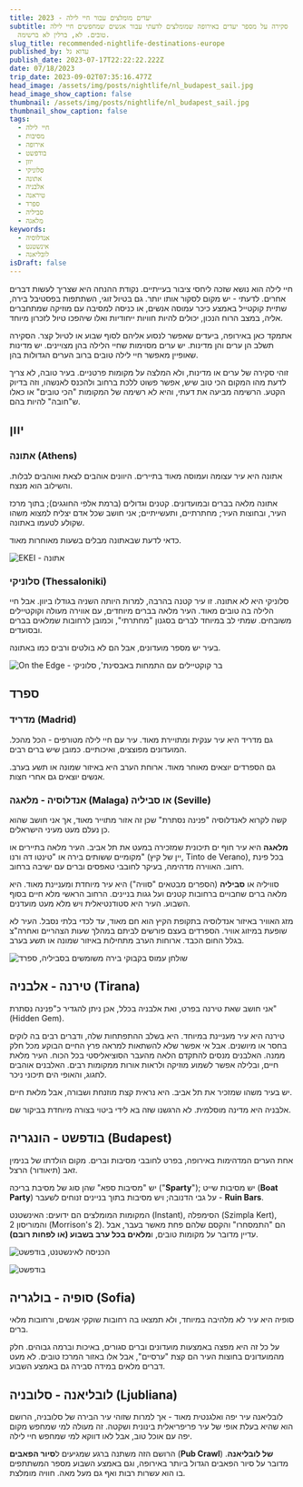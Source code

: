 ```yaml
---
title: יעדים מומלצים עבור חיי לילה - 2023
subtitle: סקירה על מספר יעדים באירופה שמומלצים לדעתי עבור אנשים שמחפשים חיי לילה
  טובים. לא, ברלין לא ברשימה.
slug_title: recommended-nightlife-destinations-europe
published_by: עדוא גל
publish_date: 2023-07-17T22:22:22.222Z
date: 07/18/2023
trip_date: 2023-09-02T07:35:16.477Z
head_image: /assets/img/posts/nightlife/nl_budapest_sail.jpg
head_image_show_caption: false
thumbnail: /assets/img/posts/nightlife/nl_budapest_sail.jpg
thumbnail_show_caption: false
tags:
  - חיי לילה
  - מסיבות
  - אירופה
  - בודפשט
  - יוון
  - סלוניקי
  - אתונה
  - אלבניה
  - טיראנה
  - ספרד
  - סביליה
  - מלאגה
keywords:
  - אנדלוסיה
  - אינשטנט
  - לובליאנה
isDraft: false
---
```

חיי לילה הוא נושא שזכה ליחסי ציבור בעייתיים. נקודת ההנחה היא שצריך לעשות דברים אחרים. לדעתי - יש מקום לסקור אותו יותר. גם בטיול זוגי, השתתפות בפסטיבל בירה, שתיית קוקטייל באמצע כיכר עמוסה אנשים, או כניסה למסיבה עם מוזיקה שמתחברים אליה, במצב הרוח הנכון, יכולים להיות חוויות ייחודיות ואלו שיהפכו טיול לזכרון מיוחד.

אתמקד כאן באירופה, ביעדים שאפשר לנסוע אליהם לסוף שבוע או לטיול קצר. הסקירה תשלב הן ערים והן מדינות. יש ערים מסוימות שחיי הלילה בהן מצויינים. יש מדינות שאופיין מאפשר חיי לילה טובים ברוב הערים הגדולות בהן.

זוהי סקירה של ערים או מדינות, ולא המלצה על מקומות פרטניים. בעיר טובה, לא צריך לדעת מהו המקום הכי טוב שיש, אפשר פשוט ללכת ברחוב ולהכנס לאנשהו, וזה בדיוק הקטע. הרשימה מביעה את דעתי, והיא לא רשימה של המקומות "הכי טובים" או כאלו ש"חובה" להיות בהם.

## **יוון**

### **אתונה (Athens)**

אתונה היא עיר עצומה ועמוסה מאוד בתיירים. היוונים אוהבים לצאת ואוהבים לבלות. והשילוב הוא מנצח.

אתונה מלאה בברים ובמועדונים. קטנים וגדולים (ברמת אלפי החוגגים); בתוך מרכז העיר, ובחוצות העיר; מחתרתיים, ותעשייתיים; אני חושב שכל אדם יצליח למצוא משהו שקולע לטעמו באתונה.

כדאי לדעת שבאתונה מבלים בשעות מאוחרות מאוד.

![EKEI - אתונה](/assets/img/posts/nightlife/nl_athens_ekei.jpg "EKEI - אתונה")

### **סלוניקי (Thessaloniki)**

סלוניקי היא לא אתונה. זו עיר קטנה בהרבה, למרות היותה השניה בגודלו ביוון. אבל חיי הלילה בה טובים מאוד. העיר מלאה בברים מיוחדים, עם אווירה מעולה וקוקטיילים משובחים. שמתי לב במיוחד לברים בסגנון "מחתרתי", וכמובן לרחובות שמלאים בברים ובסועדים.

בעיר יש מספר מועדונים, אבל הם לא בולטים ורבים כמו באתונה.

![On the Edge - בר קוקטיילים עם התמחות באבסינת', סלוניקי](/assets/img/posts/nightlife/nl_thes_absinthe.jpg "On the Edge - בר קוקטיילים עם התמחות באבסינת', סלוניקי")

## **ספרד**

### **מדריד (Madrid)**

גם מדריד היא עיר ענקית ומתויירת מאוד. עיר עם חיי לילה מטורפים - הכל מהכל. המועדונים מפוצצים, ואיכותיים. כמובן שיש ברים רבים.

גם הספרדים יוצאים מאוחר מאוד. ארוחת הערב היא באיזור שמונה או תשע בערב. אנשים יוצאים גם אחרי חצות.

### **אנדלוסיה - מלאגה (Malaga) או סביליה (Seville)**

קשה לקרוא לאנדלוסיה "פנינה נסתרת" שכן זה אזור מתוייר מאוד, אך אני חושב שהוא כן נעלם מעט מעיני הישראלים.

**מלאגה** היא עיר חוף ים תיכונית שמזכירה במעט את תל אביב. העיר מלאה בתיירים או מקומיים ששותים בירה או "טינטו דה ורנו" (יין של קיץ, Tinto de Verano), בכל פינת רחוב. האווירה מדהימה, בעיקר לחובבי טאפסים וברים עם ישיבה ברחוב.

סוויליה או **סביליה** (הספרים מבטאים "סוויה") היא עיר מיוחדת ומעניינת מאוד. היא מלאה ברים שחבויים ברחובות קטנים ועל גגות בניינים. הרחוב הראשי מלא חיים בסוף השבוע. העיר היא סטודנטיאלית ויש מלא מעט מועדנים.

מזג האוויר באיזור אנדלוסיה בתקופת הקיץ הוא חם מאוד, עד לכדי בלתי נסבל. העיר לא שופעת במיזוג אוויר. הספרדים בעצם פורשים לביתם במהלך שעות הצהריים ואחרה"צ בגלל החום הכבד. ארוחות הערב מתחילות באיזור שמונה או תשע בערב. 

![שולחן עמוס בקבוקי בירה משומשים בסביליה, ספרד](/assets/img/posts/nightlife/nl_seville_beers.jpg "שולחן עמוס בקבוקי בירה משומשים בסביליה, ספרד")

## **טירנה - אלבניה (Tirana)**

אני חושב שאת טירנה בפרט, ואת אלבניה בכלל, אכן ניתן להגדיר כ"פנינה נסתרת" (Hidden Gem).

טירנה היא עיר מעניינת במיוחד. היא בשלב ההתפתחות שלה, ודברים רבים בה לוקים בחסר או מיושנים. אבל אי אפשר שלא להשתאות למראה פרץ החיים הבוקע מכל חלק ממנה. האלבנים מנסים להתקדם הלאה מהעבר הסוציאליסטי בכל הכוח. העיר מלאת חיים, ובלילה אפשר לשמוע מוזיקה ולראות אורות ממקומות רבים. האלבנים אוהבים לחגוג, והאופי הים תיכוני ניכר.

יש בעיר משהו שמזכיר את תל אביב. היא נראית קצת מוזנחת ושבורה, אבל מלאת חיים.

אלבניה היא מדינה מוסלמית. לא הרגשנו שזה בא לידי ביטוי בצורה מיוחדת בביקור שם.

## **בודפשט - הונגריה (Budapest)**

אחת הערים המדהימות באירופה, בפרט לחובבי מסיבות וברים. מקום הולדתו של בנימין זאב (תיאודור) הרצל.

יש "מסיבות ספא" שהן סוג של מסיבת בריכה ("**Sparty**"); יש מסיבות שייט (**Boat Party**) על גבי הדנובה; ויש מסיבות בתוך בניינים זנוחים לשעבר - **Ruin Bars**. 

המקומות המומלצים הם ידועים: האינשטנט (Instant), הסימפלה (Szimpla Kert), והמוריסון 2 (Morrison's 2). הם "התמסחרו" והקסם שלהם פחת מאשר בעבר, אבל עדיין מדובר על מקומות טובים, ו**מלאים בכל ערב בשבוע (או לפחות רובם)**.

![הכניסה לאינשטנט, בודפשט](/assets/img/posts/nightlife/nl_budapest_instant.jpg "הכניסה לאינשטנט, בודפשט")

![בודפשט](/assets/img/posts/nightlife/nl_budapest_szimpla.jpg "בודפשט")

## **סופיה - בולגריה (Sofia)**

סופיה היא עיר לא מלהיבה במיוחד, ולא תמצאו בה רחובות שוקקי אנשים, ורחובות מלאי ברים.

על כל זה היא מפצה באמצעות מועדונים וברים סגורים, באיכות וברמה גבוהים. חלק מהמועדונים בחוצות העיר הם קצת "ערסיים", אבל אלו באזור המרכז טובים. לא מעט דברים מלאים במידה סבירה גם באמצע השבוע.

## **לובליאנה - סלובניה (Ljubliana)**

לובליאנה עיר יפה ואלגנטית מאוד - אך למרות שזוהי עיר הבירה של סלובניה, הרושם הוא שהיא בעלת אופי של עיר פריפריאלית בינונית ושקטה. זה מעולה למי שמחפש מקום יפה עם אוכל טוב, אבל לאו דווקא למי שמחפש חיי לילה.

הרושם הזה משתנה ברגע שמגיעים ל**סיור הפאבים** (**Pub Crawl**) **של לובליאנה**. מדובר על סיור הפאבים הגדול ביותר באירופה, וגם באמצע השבוע מספר המשתתפים בו הוא עשרות רבות ואף גם מעל מאה. חוויה מומלצת.
